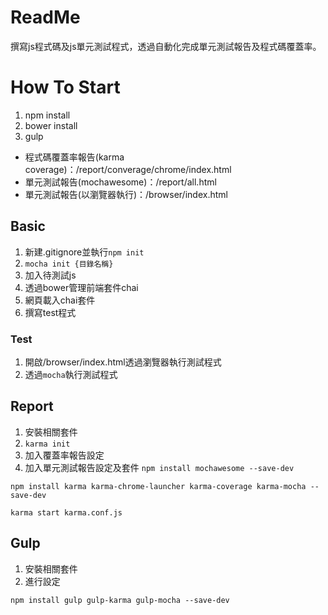 # ReadMe #
撰寫js程式碼及js單元測試程式，透過自動化完成單元測試報告及程式碼覆蓋率。

# How To Start #
1. npm install
2. bower install
3. gulp

* 程式碼覆蓋率報告(karma coverage)：/report/converage/chrome/index.html
* 單元測試報告(mochawesome)：/report/all.html
* 單元測試報告(以瀏覽器執行)：/browser/index.html


## Basic ##

1. 新建.gitignore並執行`npm init`
2. `mocha init {目錄名稱}`
3. 加入待測試js
4. 透過bower管理前端套件chai
5. 網頁載入chai套件
6. 撰寫test程式

### Test ###
1. 開啟/browser/index.html透過瀏覽器執行測試程式
2. 透過`mocha`執行測試程式

## Report ##
1. 安裝相關套件
2. `karma init`
3. 加入覆蓋率報告設定
4. 加入單元測試報告設定及套件 `npm install mochawesome --save-dev`

```
npm install karma karma-chrome-launcher karma-coverage karma-mocha --save-dev
```

```
karma start karma.conf.js
```

## Gulp ##
1. 安裝相關套件
2. 進行設定

```
npm install gulp gulp-karma gulp-mocha --save-dev
```
